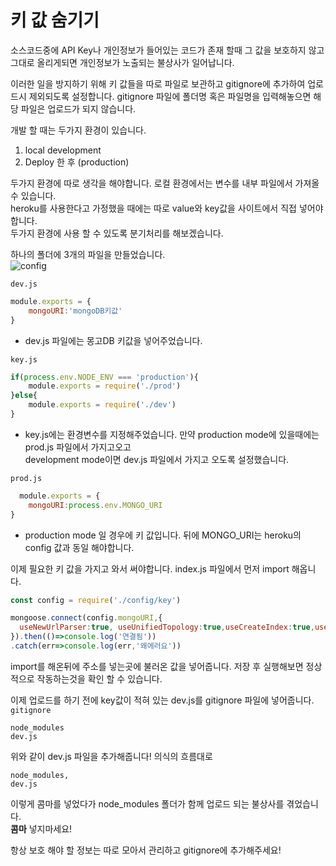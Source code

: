 # 키 값 숨기기

소스코드중에 API Key나 개인정보가 들어있는 코드가 존재 할때 그 값을 보호하지 않고 그대로 올리게되면 개인정보가 노출되는 불상사가 일어납니다.

이러한 일을 방지하기 위해 키 값들을 따로 파일로 보관하고 gitignore에 추가하여 업로드시 제외되도록 설정합니다.
gitignore 파일에 폴더명 혹은 파일명을 입력해놓으면 해당 파일은 업로드가 되지 않습니다.

개발 할 때는 두가지 환경이 있습니다.
1. local development
2. Deploy 한 후 (production)

두가지 환경에 따로 생각을 해야합니다.
로컬 환경에서는 변수를 내부 파일에서 가져올 수 있습니다.  
heroku를 사용한다고 가정했을 때에는 따로 value와 key값을 사이트에서 직접 넣어야합니다.  
두가지 환경에 사용 할 수 있도록 분기처리를 해보겠습니다.  

하나의 폴더에 3개의 파일을 만들었습니다.</br>
![config](https://user-images.githubusercontent.com/61371367/102901007-71da5900-44b0-11eb-8690-8a856144e80e.jpg)</br>

`dev.js`
```js
module.exports = {
    mongoURI:'mongoDB키값'
}

```
- dev.js 파일에는 몽고DB 키값을 넣어주었습니다.</br>

`key.js`
```js
if(process.env.NODE_ENV === 'production'){
    module.exports = require('./prod')
}else{
    module.exports = require('./dev')
}
```
- key.js에는 환경변수를 지정해주었습니다. 만약 production mode에 있을때에는 prod.js 파일에서 가지고오고   
  development mode이면 dev.js 파일에서 가지고 오도록 설정했습니다.
  
`prod.js`
```js
  module.exports = {
    mongoURI:process.env.MONGO_URI
}
```
- production mode 일 경우에 키 값입니다. 뒤에 MONGO_URI는 heroku의 config 값과 동일 해야합니다.


이제 필요한 키 값을 가지고 와서 써야합니다.
index.js 파일에서 먼저 import 해옵니다.
```js
const config = require('./config/key')

```
```js
mongoose.connect(config.mongoURI,{
  useNewUrlParser:true, useUnifiedTopology:true,useCreateIndex:true,useFindAndModify:false
}).then(()=>console.log('연결됨'))
.catch(err=>console.log(err,'왜에러요'))
```

import를 해온뒤에 주소를 넣는곳에 불러온 값을 넣어줍니다.
저장 후 실행해보면 정상적으로 작동하는것을 확인 할 수 있습니다.

이제 업로드를 하기 전에 key값이 적혀 있는 dev.js를 gitignore 파일에 넣어줍니다.
`gitignore`
```
node_modules
dev.js
```
위와 같이 dev.js 파일을 추가해줍니다!
의식의 흐름대로
```
node_modules,
dev.js
```
이렇게 콤마를 넣었다가 node_modules 폴더가 함께 업로드 되는 불상사를 겪었습니다.</br>
**콤마** 넣지마세요!

항상 보호 해야 할 정보는 따로 모아서 관리하고 gitignore에 추가해주세요!
